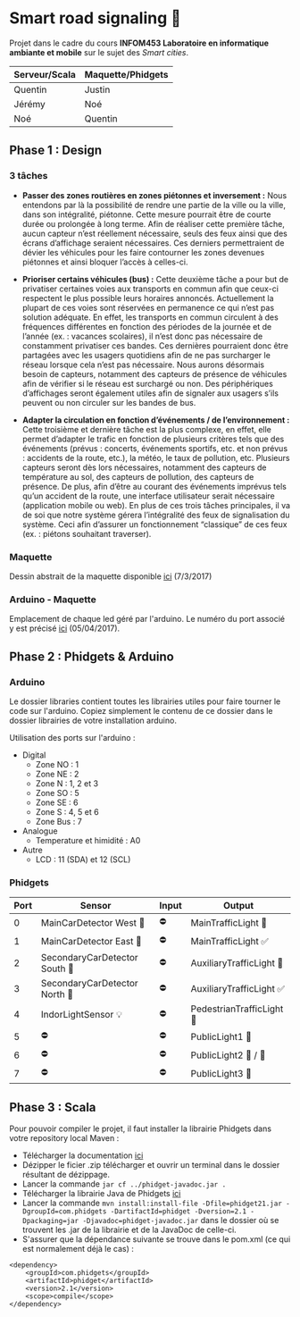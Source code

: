 # Smart road signaling :vertical_traffic_light:


Projet dans le cadre du cours **INFOM453 Laboratoire en informatique ambiante et mobile** sur le sujet des *Smart cities*.

Serveur/Scala | Maquette/Phidgets
------------- | -------------
Quentin       | Justin
Jérémy        | Noé
Noé           | Quentin


## Phase 1 : Design

### 3 tâches
- **Passer des zones routières en zones piétonnes et inversement :**
Nous entendons par là la possibilité de rendre une partie de la ville ou la ville, dans son intégralité, piétonne. Cette mesure pourrait être de courte durée ou prolongée à long terme. Afin de réaliser cette première tâche, aucun capteur n’est réellement nécessaire, seuls des feux ainsi que des écrans d’affichage seraient nécessaires. Ces derniers permettraient de dévier les véhicules pour les faire contourner les zones devenues piétonnes et ainsi bloquer l’accès à celles-ci.

- **Prioriser certains véhicules (bus) :**
Cette deuxième tâche a pour but de privatiser certaines voies aux transports en commun afin que ceux-ci respectent le plus possible leurs horaires annoncés. Actuellement la plupart de ces voies sont réservées en permanence ce qui n’est pas solution adéquate. En effet, les transports en commun circulent à des fréquences différentes en fonction des périodes de la journée et de l’année (ex. : vacances scolaires), il n’est donc pas nécessaire de constamment privatiser ces bandes. Ces dernières pourraient donc être partagées avec les usagers quotidiens afin de ne pas surcharger le réseau lorsque cela n’est pas nécessaire. Nous aurons désormais besoin de capteurs, notamment des capteurs de présence de véhicules afin de vérifier si le réseau est surchargé ou non. Des périphériques d’affichages seront également utiles afin de signaler aux usagers s’ils peuvent ou non circuler sur les bandes de bus.

- **Adapter la circulation en fonction d’événements / de l’environnement :**
Cette troisième et dernière tâche est la plus complexe, en effet, elle permet d’adapter le trafic en fonction de plusieurs critères tels que des événements (prévus : concerts, événements sportifs, etc. et non prévus : accidents de la route, etc.), la météo, le taux de pollution, etc. Plusieurs capteurs seront dès lors nécessaires, notamment des capteurs de température au sol, des capteurs de pollution, des capteurs de présence. De plus, afin d’être au courant des événements imprévus tels qu’un accident de la route, une interface utilisateur serait nécessaire (application mobile ou web). En plus de ces trois tâches principales, il va de soi que notre système gérera l’intégralité des feux de signalisation du système. Ceci afin d’assurer un fonctionnement “classique” de ces feux (ex. : piétons souhaitant traverser).

### Maquette
Dessin abstrait de la maquette disponible [ici](https://docs.google.com/drawings/d/1vkHto2qSTscVSHUA4KIwAOQl6Z28mmhF0PmFOPPPtXE/edit?usp=sharing) (7/3/2017)

### Arduino - Maquette
Emplacement de chaque led géré par l'arduino. Le numéro du port associé y est précisé  [ici](https://docs.google.com/drawings/d/1HutxQbEiszSulH7tbw2Y27EUrotwv26EINmu5cpH85Q/edit?usp=sharing) (05/04/2017). 


## Phase 2 : Phidgets & Arduino
### Arduino
Le dossier libraries contient toutes les librairies utiles pour faire tourner le code sur l'arduino. Copiez simplement le contenu de ce dossier dans le dossier librairies de votre installation arduino. 

Utilisation des ports sur l'arduino : 
- Digital
  - Zone NO : 1
  - Zone NE : 2
  - Zone N : 1, 2 et 3
  - Zone SO : 5
  - Zone SE : 6
  - Zone S : 4, 5 et 6
  - Zone Bus : 7
- Analogue
  - Temperature et himidité : A0
- Autre
  - LCD : 11 (SDA) et 12 (SCL)

### Phidgets

Port | Sensor                                |Input       |Output
-----|---------------------------------------|------------|-------------------------------------------------
0    | MainCarDetector West :car:            |:no_entry:  |MainTrafficLight :red_circle:
1    | MainCarDetector East :blue_car:       |:no_entry:  |MainTrafficLight :white_check_mark:
2    | SecondaryCarDetector South :car:      |:no_entry:  |AuxiliaryTrafficLight :red_circle:
3    | SecondaryCarDetector North :blue_car: |:no_entry:  |AuxiliaryTrafficLight :white_check_mark:
4    | IndorLightSensor :bulb:               |:no_entry:  |PedestrianTrafficLight :large_orange_diamond:
5    | :no_entry:                            |:no_entry:  |PublicLight1 :low_brightness:
6    | :no_entry:                            |:no_entry:  |PublicLight2 :low_brightness: / :high_brightness:
7    | :no_entry:                            |:no_entry:  |PublicLight3 :high_brightness:

## Phase 3 : Scala
Pour pouvoir compiler le projet, il faut installer la librairie Phidgets dans votre repository local Maven :
- Télécharger la documentation [ici](http://www.phidgets.com/documentation/JavaDoc.zip)
- Dézipper le ficier .zip télécharger et ouvrir un terminal dans le dossier résultant de dézippage.
- Lancer la commande `jar cf ../phidget-javadoc.jar .`
- Télécharger la librairie Java de Phidgets [ici](http://www.phidgets.com/downloads/libraries/phidget21jar.zip)
- Lancer la commande `mvn install:install-file -Dfile=phidget21.jar -DgroupId=com.phidgets -DartifactId=phidget -Dversion=2.1 -Dpackaging=jar -Djavadoc=phidget-javadoc.jar` dans le dossier où se trouvent les .jar de la librairie et de la JavaDoc de celle-ci.
- S'assurer que la dépendance suivante se trouve dans le pom.xml (ce qui est normalement déjà le cas) :
```
<dependency>
    <groupId>com.phidgets</groupId>
    <artifactId>phidget</artifactId>
    <version>2.1</version>
    <scope>compile</scope>
</dependency>
```
